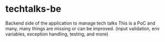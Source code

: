 # techtalks-be
Backend side of the application to manage tech talks
This is a PoC and many, many things are missing or can be improved. (input validation, env variables, exception handling, testing, and more)
